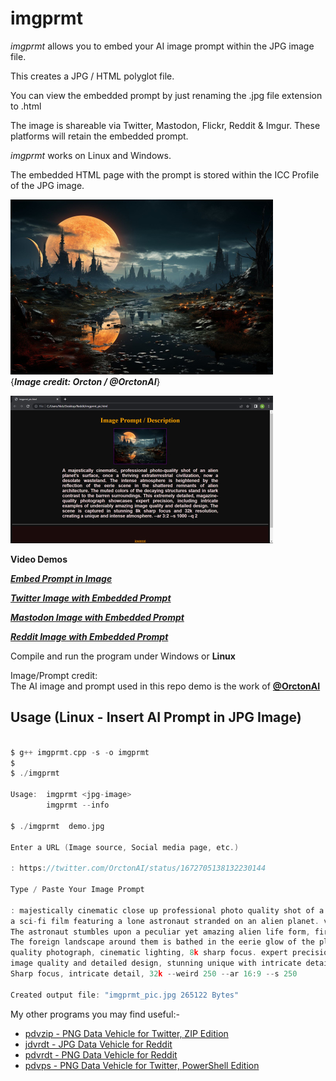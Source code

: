 # imgprmt

*imgprmt* allows you to embed your AI image prompt within the JPG image file.

This creates a JPG / HTML polyglot file.

You can view the embedded prompt by just renaming the .jpg file extension to .html

The image is shareable via Twitter, Mastodon, Flickr, Reddit & Imgur.  These platforms will retain the embedded prompt.

*imgprmt* works on Linux and Windows.  

The embedded HTML page with the prompt is stored within the ICC Profile of the JPG image.

![Demo Image](https://github.com/CleasbyCode/imgprmt/blob/main/demo_image/imgprmt_pic.jpg)  
{***Image credit: Orcton / @OrctonAI***}  

![Html Image](https://github.com/CleasbyCode/imgprmt/blob/main/demo_image/demo_pic_b.jpg)

**Video Demos**  

[***Embed Prompt in Image***](https://youtu.be/eHBGhOngMJo)  

[***Twitter Image with Embedded Prompt***](https://youtu.be/OMHyhfDHoUQ)  

[***Mastodon Image with Embedded Prompt***](https://youtu.be/7oubrRspm2A)

[***Reddit Image with Embedded Prompt***](https://youtu.be/echWCq8PUxI)  

Compile and run the program under Windows or **Linux**  

Image/Prompt credit:  
The AI image and prompt used in this repo demo is the work of [**@OrctonAI**](https://twitter.com/OrctonAI)  

## Usage (Linux - Insert AI Prompt in JPG Image)

```c

$ g++ imgprmt.cpp -s -o imgprmt
$
$ ./imgprmt 

Usage:  imgprmt <jpg-image>  
        imgprmt --info

$ ./imgprmt  demo.jpg

Enter a URL (Image source, Social media page, etc.)

: https://twitter.com/OrctonAI/status/1672705138132230144 

Type / Paste Your Image Prompt

: majestically cinematic close up professional photo quality shot of a futuristic intense scene from
a sci-fi film featuring a lone astronaut stranded on an alien planet. very futuristic with LED’s and advance tech.
The astronaut stumbles upon a peculiar yet amazing alien life form, first contact with an intelligent alien species.
The foreign landscape around them is bathed in the eerie glow of the planet's twin moons. extremely detailed magazine
quality photograph, cinematic lighting, 8k sharp focus. expert precision including intricate examples of undeniably amazing
image quality and detailed design, stunning unique with intricate details, amazing background detail.
Sharp focus, intricate detail, 32k --weird 250 --ar 16:9 --s 250

Created output file: "imgprmt_pic.jpg 265122 Bytes"

```

My other programs you may find useful:-  

* [pdvzip - PNG Data Vehicle for Twitter, ZIP Edition](https://github.com/CleasbyCode/pdvzip)  
* [jdvrdt - JPG Data Vehicle for Reddit](https://github.com/CleasbyCode/jdvrdt)
* [pdvrdt - PNG Data Vehicle for Reddit](https://github.com/CleasbyCode/pdvrdt)  
* [pdvps - PNG Data Vehicle for Twitter, PowerShell Edition](https://github.com/CleasbyCode/pdvps)   

##
